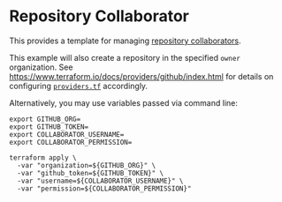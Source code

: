 # Repository Collaborator

This provides a template for managing [repository collaborators](https://help.github.com/en/github/setting-up-and-managing-your-github-user-account/inviting-collaborators-to-a-personal-repository).

This example will also create a repository in the specified `owner` organization. See https://www.terraform.io/docs/providers/github/index.html for details on configuring [`providers.tf`](./providers.tf) accordingly.

Alternatively, you may use variables passed via command line:

```console
export GITHUB_ORG=
export GITHUB_TOKEN=
export COLLABORATOR_USERNAME=
export COLLABORATOR_PERMISSION=
```

```console
terraform apply \
  -var "organization=${GITHUB_ORG}" \
  -var "github_token=${GITHUB_TOKEN}" \
  -var "username=${COLLABORATOR_USERNAME}" \
  -var "permission=${COLLABORATOR_PERMISSION}"
```

